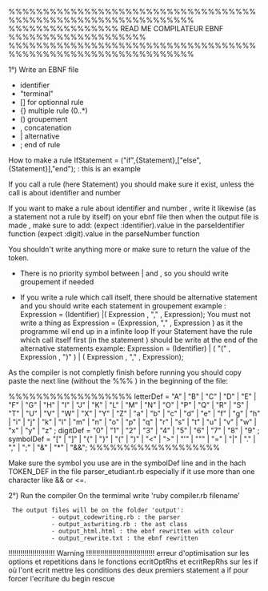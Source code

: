 %%%%%%%%%%%%%%%%%%%%%%%%%%%%%%%%%%%%%%%%%%%%%%%%%%%%%%%%%%%%%%%
%%%%%%%%%%%%%%%% READ ME  COMPILATEUR EBNF %%%%%%%%%%%%%%%%%%%%
%%%%%%%%%%%%%%%%%%%%%%%%%%%%%%%%%%%%%%%%%%%%%%%%%%%%%%%%%%%%%%%


1°) Write an EBNF file
  

  - identifier
  - "terminal"
  - [] for optionnal rule
  - {} multiple rule (0..*)
  - () groupement
  - , concatenation
  - | alternative
  - ; end of rule

  How to make a rule
    IfStatement = ("if",{Statement},["else",{Statement}],"end");  : this is an example

  If you call a rule (here Statement) you should make sure it exist, unless the call is about
  identifier and number
  
  If you want to make a rule about identifier and number , write it likewise (as a statement not a rule by itself) on your ebnf file
  then when the output file is made , make sure to add:
     (expect :identifier).value in the parseIdentifier function
     (expect :digit).value in the parseNumber function

  You shouldn't write anything more or make sure to return the value of the token. 

  - There is no priority symbol between | and , so you should write groupement if needed

  - If you write a rule which call itself, there should be alternative statement and you should write each 
    statement in groupement
         example : 
                  Expression = (Identifier) |( Expression , "," , Expression);
    You must not write a thing as Expression = (Expression, "," , Expression ) as it the programme wil end up in a infinite loop
    If your Statement have the rule which call itself first (in the statement ) should be write at the end of the alternative statements
       example:  Expression = (Identifier) | ( "(" , Expression , ")" ) | ( Expression , "," , Expression);


 As the compiler is not completly finish before running you should copy paste the next line (without the %%% ) in
the beginning of the file:


%%%%%%%%%%%%%%%%%%
letterDef = "A" | "B" | "C" | "D" | "E" | "F" | "G"
       | "H" | "I" | "J" | "K" | "L" | "M" | "N"
       | "O" | "P" | "Q" | "R" | "S" | "T" | "U"
       | "V" | "W" | "X" | "Y" | "Z" | "a" | "b" | "c" | "d" | "e" | "f" | "g"
       | "h" | "i" | "j" | "k" | "l" | "m" | "n"
       | "o" | "p" | "q" | "r" | "s" | "t" | "u"
       | "v" | "w" | "x" | "y" | "z" ;
digitDef = "0" | "1" | "2" | "3" | "4" | "5" | "6" | "7" | "8" | "9" ;
symbolDef = "[" | "]" | "{" | "}" | "(" | ")" | "<" | ">"
       | "'" | """ | "=" | "|" | "." | "," | ";" | "&" | "*" | "&&";
%%%%%%%%%%%%%%%%%%%

Make sure the symbol you use are in the symbolDef line and in the hach TOKEN_DEF in the file parser_etudiant.rb especially if it use more than one character like && or <=.


2°) Run the compiler
      On the termimal write 'ruby compiler.rb filename'

     The output files will be on the folder 'output':
                - output_codewriting.rb : the parser
                - output_astwriting.rb : the ast class
                - output_html.html : the ebnf rewritten with colour
                - output_rewrite.txt : the ebnf rewritten


!!!!!!!!!!!!!!!!!!!!!!! Warning !!!!!!!!!!!!!!!!!!!!!!!!!!!!!!!!!!
erreur d'optimisation sur les options et repetitions
dans le fonctions ecritOptRhs et ecritRepRhs sur les if où l'ont ecrit mettre les conditions des deux premiers statement a if
pour forcer l'ecriture du begin rescue




